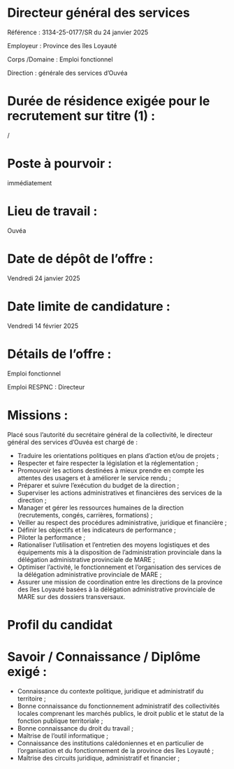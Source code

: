 # Directeur général des services

Référence : 3134-25-0177/SR du 24 janvier 2025

Employeur : Province des îles Loyauté

Corps /Domaine : Emploi fonctionnel

Direction : générale des services d’Ouvéa

# Durée de résidence exigée pour le recrutement sur titre (1) :

/

# Poste à pourvoir :

immédiatement

# Lieu de travail :

Ouvéa

# Date de dépôt de l’offre :

Vendredi 24 janvier 2025

# Date limite de candidature :

Vendredi 14 février 2025

# Détails de l’offre :

Emploi fonctionnel

Emploi RESPNC : Directeur

# Missions :

Placé sous l’autorité du secrétaire général de la collectivité, le directeur général des services d’Ouvéa est chargé de :

- Traduire les orientations politiques en plans d’action et/ou de projets ;
- Respecter et faire respecter la législation et la réglementation ;
- Promouvoir les actions destinées à mieux prendre en compte les attentes des usagers et à améliorer le service rendu ;
- Préparer et suivre l’exécution du budget de la direction ;
- Superviser les actions administratives et financières des services de la direction ;
- Manager et gérer les ressources humaines de la direction (recrutements, congés, carrières, formations) ;
- Veiller au respect des procédures administrative, juridique et financière ;
- Définir les objectifs et les indicateurs de performance ;
- Piloter la performance ;
- Rationaliser l’utilisation et l’entretien des moyens logistiques et des équipements mis à la disposition de l’administration provinciale dans la délégation administrative provinciale de MARE ;
- Optimiser l’activité, le fonctionnement et l’organisation des services de la délégation administrative provinciale de MARE ;
- Assurer une mission de coordination entre les directions de la province des îles Loyauté basées à la délégation administrative provinciale de MARE sur des dossiers transversaux.

# Profil du candidat

# Savoir / Connaissance / Diplôme exigé :

- Connaissance du contexte politique, juridique et administratif du territoire ;
- Bonne connaissance du fonctionnement administratif des collectivités locales comprenant les marchés publics, le droit public et le statut de la fonction publique territoriale ;
- Bonne connaissance du droit du travail ;
- Maîtrise de l’outil informatique ;
- Connaissance des institutions calédoniennes et en particulier de l’organisation et du fonctionnement de la province des îles Loyauté ;
- Maîtrise des circuits juridique, administratif et financier ;